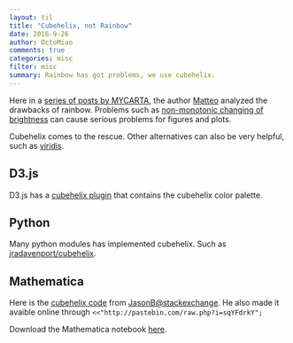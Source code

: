 ```yaml
---
layout: til
title: "Cubehelix, not Rainbow"
date: 2016-9-26
author: OctoMiao
comments: true
categories: misc
filter: misc
summary: Rainbow has got problems, we use cubehelix.
---
```



Here in a [series of posts by MYCARTA](https://mycarta.wordpress.com/2012/05/29/the-rainbow-is-dead-long-live-the-rainbow-series-outline/), the author [Matteo](https://mycarta.wordpress.com/author/mycarta/) analyzed the drawbacks of rainbow. Problems such as [non-monotonic changing of brightness](https://mycarta.wordpress.com/2012/05/28/the-rainbow-is-dead-long-live-the-rainbow-part-2-a-rainbow-puzzle/) can cause serious problems for figures and plots.

Cubehelix comes to the rescue. Other alternatives can also be very helpful, such as [viridis](https://www.youtube.com/watch?v=xAoljeRJ3lU).


## D3.js

D3.js has a [cubehelix plugin](https://github.com/d3/d3-plugins/tree/master/cubehelix) that contains the cubehelix color palette.


## Python

Many python modules has implemented cubehelix. Such as [jradavenport/cubehelix](https://github.com/jradavenport/cubehelix).


## Mathematica

Here is the [cubehelix code](http://mathematica.stackexchange.com/questions/64513/is-there-an-easy-way-to-use-matteo-niccolis-perceptual-color-maps-for-2d-plots) from [JasonB@stackexchange](http://mathematica.stackexchange.com/users/9490/jasonb). He also made it avaible online through `<<"http://pastebin.com/raw.php?i=sqYFdrkY";`


Download the Mathematica notebook [here](../assets/misc/cubehelix-linearl-color-palette.nb).
